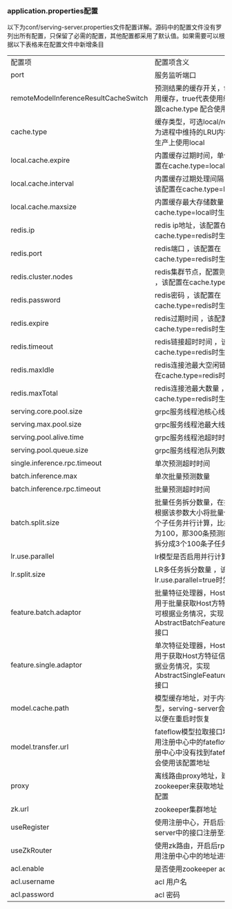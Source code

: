 ### application.properties配置   
以下为conf/serving-server.properties文件配置详解。源码中的配置文件没有罗列出所有配置，只保留了必需的配置，其他配置都采用了默认值。如果需要可以根据以下表格来在配置文件中新增条目

<table>
  <tr>
    <td>配置项</td>
    <td>配置项含义</td>
    <td>默认值</td>
  </tr>
  <tr>
    <td>port</td>
    <td>服务监听端口</td>
    <td>8000</td>
  </tr>
  <tr>
    <td>remoteModelInferenceResultCacheSwitch</td>
    <td>预测结果的缓存开关，false代表不使用缓存，true代表使用缓存，该配置跟cache.type 配合使用</td>
    <td>false</td>
  </tr>
  <tr>
    <td>cache.type</td>
    <td>缓存类型，可选local/redis,其中local为进程中维持的LRU内存，不建议在生产上使用local</td>
    <td>local</td>
  </tr>
  <tr>
    <td>local.cache.expire</td>
    <td>内置缓存过期时间，单位：秒，该配置在cache.type=local时生效</td>
    <td>30</td>
  </tr>
  <tr>
    <td>local.cache.interval</td>
    <td>内置缓存过期处理间隔，单位：秒 ，该配置在cache.type=local时生效</td>
    <td>3</td>
  </tr>
  <tr>
    <td>local.cache.maxsize</td>
    <td>内置缓存最大存储数量 ，该配置在cache.type=local时生效</td>
    <td>10000</td>
  </tr>
  <tr>
    <td>redis.ip</td>
    <td>redis ip地址，该配置在cache.type=redis时生效</td>
    <td>127.0.0.1</td>
  </tr>
  <tr>
    <td>redis.port</td>
    <td>redis端口 ，该配置在cache.type=redis时生效</td>
    <td>3306</td>
  </tr>
  <tr>
    <td>redis.cluster.nodes</td>
    <td>redis集群节点，配置则开启集群模式 ，该配置在cache.type=redis时生效</td>
    <td>空</td>
  </tr>
  <tr>
    <td>redis.password</td>
    <td>redis密码 ，该配置在cache.type=redis时生效</td>
    <td>空</td>
  </tr>
  <tr>
    <td>redis.expire</td>
    <td>redis过期时间 ，该配置在cache.type=redis时生效</td>
    <td>3000</td>
  </tr>
  <tr>
    <td>redis.timeout</td>
    <td>redis链接超时时间 ，该配置在cache.type=redis时生效</td>
    <td>2000</td>
  </tr>
  <tr>
    <td>redis.maxIdle</td>
    <td>redis连接池最大空闲链接 ，该配置在cache.type=redis时生效</td>
    <td>2</td>
  </tr>
  <tr>
    <td>redis.maxTotal</td>
    <td>redis连接池最大数量 ，该配置在cache.type=redis时生效</td>
    <td>20</td>
  </tr>
  <tr>
    <td>serving.core.pool.size</td>
    <td>grpc服务线程池核心线程数</td>
    <td>cpu核心数</td>
  </tr>
  <tr>
    <td>serving.max.pool.size</td>
    <td>grpc服务线程池最大线程数</td>
    <td>cpu核心数 * 2</td>
  </tr>
  <tr>
    <td>serving.pool.alive.time</td>
    <td>grpc服务线程池超时时间</td>
    <td>1000</td>
  </tr>
  <tr>
    <td>serving.pool.queue.size</td>
    <td>grpc服务线程池队列数量</td>
    <td>100</td>
  </tr>
  <tr>
    <td>single.inference.rpc.timeout</td>
    <td>单次预测超时时间</td>
    <td>3000</td>
  </tr>
  <tr>
    <td>batch.inference.max</td>
    <td>单次批量预测数量</td>
    <td>300</td>
  </tr>
  <tr>
    <td>batch.inference.rpc.timeout</td>
    <td>批量预测超时时间</td>
    <td>3000</td>
  </tr>
  <tr>
    <td>batch.split.size</td>
    <td>批量任务拆分数量，在批量预测时会根据该参数大小将批量任务拆分成多个子任务并行计算，比如如果该配置为100，那300条预测的批量任务会拆分成3个100条子任务并行计算</td>
    <td>100</td>
  </tr>
  <tr>
    <td>lr.use.parallel</td>
    <td>lr模型是否启用并行计算</td>
    <td>false</td>
  </tr>
  <tr>
    <td>lr.split.size</td>
    <td>LR多任务拆分数量 ，该配置在lr.use.parallel=true时生效</td>
    <td>500</td>
  </tr>
  <tr>
    <td>feature.batch.adaptor</td>
    <td>批量特征处理器，Host方需要配置，用于批量获取Host方特征信息，用户可根据业务情况，实现AbstractBatchFeatureDataAdaptor接口</td>
    <td>com.webank.ai.fate.serving.adaptor.dataaccess.MockBatchAdapter</td>
  </tr>
  <tr>
    <td>feature.single.adaptor</td>
    <td>单次特征处理器，Host方需要配置，用于获取Host方特征信息，用户可根据业务情况，实现AbstractSingleFeatureDataAdaptor接口</td>
    <td>com.webank.ai.fate.serving.adaptor.dataaccess.MockAdapter</td>
  </tr>
  <tr>
    <td>model.cache.path</td>
    <td>模型缓存地址，对于内存中存在的模型，serving-server会持久化到本地以便在重启时恢复</td>
    <td>服务部署目录</td>
  </tr>
  <tr>
    <td>model.transfer.url</td>
    <td>fateflow模型拉取接口地址，优先使用注册中心中的fateflow地址，若注册中心中没有找到fateflow地址，则会使用该配置地址</td>
    <td>http://127.0.0.1:9380/v1/model/transfer</td>
  </tr>
  <tr>
    <td>proxy</td>
    <td>离线路由proxy地址，建议通过zookeeper来获取地址，不建议直接配置</td>
    <td>127.0.0.1:8000</td>
  </tr>
  <tr>
    <td>zk.url</td>
    <td>zookeeper集群地址</td>
    <td>localhost:2181,localhost:2182,localhost:2183</td>
  </tr>
  <tr>
    <td>useRegister</td>
    <td>使用注册中心，开启后会将serving-server中的接口注册至zookeeper</td>
    <td>true</td>
  </tr>
  <tr>
    <td>useZkRouter</td>
    <td>使用zk路由，开启后rpc调用时会使用注册中心中的地址进行路由</td>
    <td>true</td>
  </tr>
  <tr>
    <td>acl.enable</td>
    <td>是否使用zookeeper acl鉴权</td>
    <td>false</td>
  </tr>
  <tr>
    <td>acl.username</td>
    <td>acl 用户名</td>
    <td>默认空</td>
  </tr>
  <tr>
    <td>acl.password</td>
    <td>acl 密码</td>
    <td>默认空</td>
  </tr>
</table>

